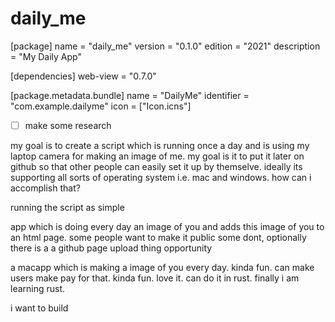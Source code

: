 # daily_me

[package]
name = "daily_me"
version = "0.1.0"
edition = "2021"
description = "My Daily App"

[dependencies]
web-view = "0.7.0"

[package.metadata.bundle]
name = "DailyMe"
identifier = "com.example.dailyme"
icon = ["Icon.icns"]

- [ ] make some research

my goal is to create a script which is running once a day and is using my laptop camera for making an image of me. my goal is it to put it later on github so that other people can easily set it up by themselve. ideally its supporting all sorts of operating system i.e. mac and windows. how can i accomplish that?

running the script as simple 


app which is doing every day an image of you and adds this image of you to an html page. some people want to make it public some dont, optionally there is a a github page upload thing opportunity

a macapp which is making a image of you every day. kinda fun. can make users make pay for that. kinda fun. love it. can do it in rust. finally i am learning rust. 



i want to build